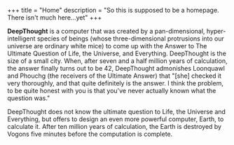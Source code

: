+++
title = "Home"
description = "So this is supposed to be a homepage. There isn't much here...yet"
+++

**DeepThought** is a computer that was created by a pan-dimensional, hyper-intelligent species of beings (whose three-dimensional protrusions into our universe are ordinary white mice) to come up with the Answer to The Ultimate Question of Life, the Universe, and Everything. DeepThought is the size of a small city. When, after seven and a half million years of calculation, the answer finally turns out to be 42, DeepThought admonishes Loonquawl and Phouchg (the receivers of the Ultimate Answer) that "[she] checked it very thoroughly, and that quite definitely is the answer. I think the problem, to be quite honest with you is that you've never actually known what the question was."

DeepThought does not know the ultimate question to Life, the Universe and Everything, but offers to design an even more powerful computer, Earth, to calculate it. After ten million years of calculation, the Earth is destroyed by Vogons five minutes before the computation is complete. 